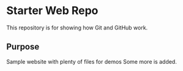 # Starter Web Repo

This repository is for showing how Git and GitHub work.

## Purpose

Sample website with plenty of files for demos
Some more is added.